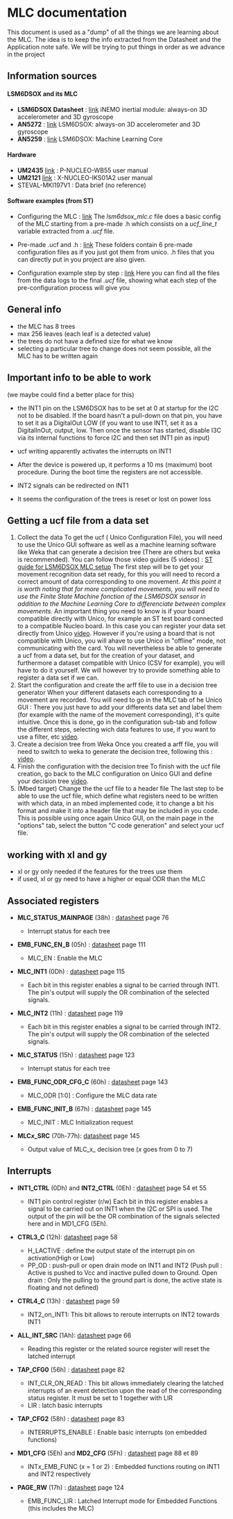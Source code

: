 # MLC documentation

This document is used as a "dump" of all the things we are learning about the MLC.
The idea is to keep the info extracted from the Datasheet and the Application note safe. We will be trying to put things in order as we advance in the project

## Information sources

#### LSM6DSOX and its MLC
* **LSM6DSOX Datasheet** : [link](https://www.st.com/resource/en/datasheet/lsm6dsox.pdf) iNEMO inertial module: always-on 3D accelerometer and 3D gyroscope
* **AN5272** : [link](https://www.st.com/resource/en/application_note/dm00571818-lsm6dsox-alwayson-3d-accelerometer-and-3d-gyroscope-stmicroelectronics.pdf) LSM6DSOX: always-on 3D accelerometer and 3D gyroscope
* **AN5259** : [link](https://www.st.com/content/ccc/resource/technical/document/application_note/group1/5f/d8/0a/fe/04/f0/4c/b8/DM00563460/files/DM00563460.pdf/jcr:content/translations/en.DM00563460.pdf) LSM6DSOX: Machine Learning Core

#### Hardware
* **UM2435** [link](https://www.st.com/resource/en/user_manual/dm00517423-bluetooth-low-energy-and-802154-nucleo-pack-based-on-stm32wb-series-microcontrollers-stmicroelectronics.pdf) : P-NUCLEO-WB55 user manual
* **UM2121** [link](https://www.st.com/resource/en/user_manual/dm00333132-getting-started-with-the-xnucleoiks01a2-motion-mems-and-environmental-sensor-expansion-board-for-stm32-nucleo-stmicroelectronics.pdf) : X-NUCLEO-IKS01A2 user manual
* STEVAL-MKI197V1 : Data brief (no reference)

#### Software examples (from ST)
* Configuring the MLC : [link](https://github.com/STMicroelectronics/STMems_Standard_C_drivers/tree/master/lsm6dsox_STdC/example/lsm6dsox_mlc.c)
The _lsm6dsox_mlc.c_ file does a basic config of the MLC starting from a pre-made .h which consists on a _ucf_line_t_ variable extracted from a _.ucf_ file.

* Pre-made .ucf and .h : [link](https://github.com/STMicroelectronics/STMems_Machine_Learning_Core/tree/master/lsm6dsox)
These folders contain 6 pre-made configuration files as if you just got them from unico. .h files that you can directly put in you project are also given.

* Configuration example step by step : [link](https://github.com/STMicroelectronics/STMems_Machine_Learning_Core/tree/master/configuration_example)
Here you can find all the files from the data logs to the final _.ucf_ file, showing what each step of the pre-configuration process will give you 


## General info
* the MLC has 8 trees
* max 256 leaves (each leaf is a detected value)
* the trees do not have a defined size for what we know
* selecting a particular tree to change does not seem possible, all the MLC has to be written again

## Important info to be able to work
(we maybe could find a better place for this)
* the INT1 pin on the LSM6DSOX has to be set at 0 at startup for the I2C not to be disabled. If the board hasn't a pull-down on that pin, you have to set it as a DigitalOut LOW (if you want to use INT1, set it as a DigitalInOut, output, low. Then once the sensor has started, disable I3C via its internal functions to force I2C and then set INT1 pin as input)

* ucf writing apparently activates the interrupts on INT1

* After the device is powered up, it performs a 10 ms (maximum) boot procedure. During the boot time the registers are not accessible.

* INT2 signals can be redirected on INT1

* It seems the configuration of the trees is reset or lost on power loss


## Getting a ucf file from a data set 
1. Collect the data
To get the ucf ( Unico Configuration File), you will need to use the Unico GUI software as well as a machine learning software like Weka that can generate a decision tree (There are others but weka is recommended). You can follow those video guides (5 videos) : [ST guide for LSM6DSOX MLC setup](https://www.youtube.com/watch?v=xn92M_VSv0o)
The first step will be to get your movement recognition data set ready, for this you will need to record a correct amount of data corresponding to one movement.
_At this point it is worth noting that for more complicated movements, you will need to use the Finite State Machine fonction of the LSM6DSOX sensor in addition to the Machine Learning Core to differenciate between complex movements._
An important thing you need to know is if your board compatible directly with Unico, for example an ST test board connected to a compatible Nucleo board. In this case you can register your data set directly from Unico [video](https://www.youtube.com/watch?v=xhcq0MMdGiY&t=1s). However if you're using a board that is not compatible with Unico, you will ahave to use Unico in "offline" mode, not communicating with the card. You will nevertheless be able to generate a ucf from a data set, but for the creation of your dataset, and furthermore a dataset compatible with Unico (CSV for example), you will have to do it yourself. We will however try to provide something able to register a data set if we can.
2. Start the configuration and create the arff file to use in a decision tree generator
When your different datasets each corresponding to a movement are recorded. You will need to go in the MLC tab of he Unico GUI : There you just have to add your differents data set and label them (for example with the name of the movement corresponding), it's quite intuitive. Once this is done, go in the configuration sub-tab and follow the different steps, selecting wich data features to use, if you want to use a filter, etc [video](https://www.youtube.com/watch?v=NRvoH6jmiys). 
3. Create a decision tree from Weka
Once you created a arff file, you will need to switch to weka to generate the decision tree, following this : [video](https://www.youtube.com/watch?v=fZEKBWfCyg4).
4. Finish the configuration with the decision tree
To finish with the ucf file creation, go back to the MLC configuration on Unico GUI and define your decision tree [video](https://youtu.be/yvoBt9zl5Ws).
5. (Mbed target) Change the the ucf file to a header file
The last step to be able to use the ucf file, which define what registers need to be written with which data, in an mbed implemented code, it to change a bit his format and make it into a header file that may be included in you code. This is possible using once again Unico GUI, on the main page in the "options" tab, select the button "C code generation" and select your ucf file.


## working with xl and gy
* xl or gy only needed if the features for the trees use them
* if used, xl or gy need to have a higher or equal ODR than the MLC


## Associated registers

* **MLC_STATUS_MAINPAGE** (38h) : [datasheet](https://www.st.com/resource/en/datasheet/lsm6dsox.pdf#page=76) page 76 
    * Interrupt status for each tree

* **EMB_FUNC_EN_B** (05h) : [datasheet](https://www.st.com/resource/en/datasheet/lsm6dsox.pdf#page=111) page 111
    * MLC_EN : Enable the MLC 
    
* **MLC_INT1** (0Dh) : [datasheet](https://www.st.com/resource/en/datasheet/lsm6dsox.pdf#page=115) page 115
    * Each bit in this register enables a signal to be carried through INT1. The pin's output will supply the OR combination of the selected signals.

* **MLC_INT2** (11h) : [datasheet](https://www.st.com/resource/en/datasheet/lsm6dsox.pdf#page=119) page 119
    * Each bit in this register enables a signal to be carried through INT2. The pin's output will supply the OR combination of the selected signals.

* **MLC_STATUS** (15h) : [datasheet](https://www.st.com/resource/en/datasheet/lsm6dsox.pdf#page=123) page 123
    * Interrupt status for each tree

* **EMB_FUNC_ODR_CFG_C** (60h) : [datasheet](https://www.st.com/resource/en/datasheet/lsm6dsox.pdf#page=143) page 143
    * MLC_ODR [1:0] : Configure the MLC data rate
    
* **EMB_FUNC_INIT_B** (67h) : [datasheet](https://www.st.com/resource/en/datasheet/lsm6dsox.pdf#page=145) page 145
    *  MLC_INIT : MLC Initialization request

* **MLC*x*_SRC** (70h-77h): [datasheet](https://www.st.com/resource/en/datasheet/lsm6dsox.pdf#page=145) page 145
    * Output value of MLC_x_ decision tree (*x* goes from 0 to 7)

## Interrupts
* **INT1_CTRL** (0Dh) and **INT2_CTRL** (0Eh) : [datasheet](https://www.st.com/resource/en/datasheet/lsm6dsox.pdf#page=54) page 54 et 55
    * INT1 pin control register (r/w)
    Each bit in this register enables a signal to be carried out on INT1 when the I2C or SPI is used. The output of the pin will be the OR combination of the signals selected here and in MD1_CFG (5Eh).

* **CTRL3_C** (12h): [datasheet](https://www.st.com/resource/en/datasheet/lsm6dsox.pdf#page=58) page 58
    * H_LACTIVE : define the output state of the interrupt pin on activation(High or Low)
    * PP_OD : push-pull or open drain mode on INT1 and INT2 (Push pull : Active is pushed to Vcc and inactive pulled down to Ground. Open drain : Only the pulling to the ground part is done, the active state is floating and not defined)

* **CTRL4_C** (13h) : [datasheet](https://www.st.com/resource/en/datasheet/lsm6dsox.pdf#page=59) page 59
    * INT2_on_INT1: This bit allows to reroute interrupts on INT2 towards INT1
    
* **ALL_INT_SRC** (1Ah): [datasheet](https://www.st.com/resource/en/datasheet/lsm6dsox.pdf#page=66) page 66
    * Reading this register or the related source register will reset the latched interrupt

* **TAP_CFG0** (56h) : [datasheet](https://www.st.com/resource/en/datasheet/lsm6dsox.pdf#page=82) page 82
    * INT_CLR_ON_READ : This bit allows immediately clearing the latched interrupts of an event detection upon the read of the corresponding status register. It must be set to 1 together with LIR
    * LIR : latch basic interrupts

* **TAP_CFG2** (58h) : [datasheet](https://www.st.com/resource/en/datasheet/lsm6dsox.pdf#page=83) page 83
    * INTERRUPTS_ENABLE : Enable basic interrupts (on embedded functions)
    
* **MD1_CFG** (5Eh) and **MD2_CFG** (5Fh) : [datasheet](https://www.st.com/resource/en/datasheet/lsm6dsox.pdf#page=88) page 88 et 89
    * INT*x*_EMB_FUNC (*x* = 1 or 2) : Embedded functions routing on INT1 and INT2 respectively

* **PAGE_RW** (17h) : [datasheet](https://www.st.com/resource/en/datasheet/lsm6dsox.pdf#page=124) page 124
    * EMB_FUNC_LIR : Latched Interrupt mode for Embedded Functions (this includes the MLC)
